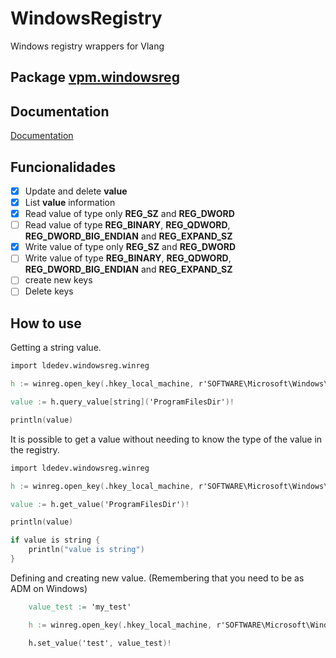 
# WindowsRegistry

Windows registry wrappers for Vlang


## Package [vpm.windowsreg](https://vpm.vlang.io/packages/ldedev.windowsreg)


## Documentation

[Documentation](https://ldedev.github.io/WindowsRegistry)


## Funcionalidades

- [X] Update and delete **value**
- [X] List **value** information
- [X] Read value of type only **REG_SZ** and **REG_DWORD**
- [ ] Read value of type **REG_BINARY**, **REG_QDWORD**, **REG_DWORD_BIG_ENDIAN** and **REG_EXPAND_SZ** 
- [X] Write value of type only **REG_SZ** and **REG_DWORD**
- [ ] Write value of type **REG_BINARY**, **REG_QDWORD**, **REG_DWORD_BIG_ENDIAN** and **REG_EXPAND_SZ** 
- [ ] create new keys
- [ ] Delete keys

## How to use

Getting a string value.

```v
import ldedev.windowsreg.winreg

h := winreg.open_key(.hkey_local_machine, r'SOFTWARE\Microsoft\Windows\CurrentVersion', .key_read)!

value := h.query_value[string]('ProgramFilesDir')!

println(value)
```

It is possible to get a value without needing to know the type of the value in the registry.

```v
import ldedev.windowsreg.winreg

h := winreg.open_key(.hkey_local_machine, r'SOFTWARE\Microsoft\Windows\CurrentVersion', .key_read)!

value := h.get_value('ProgramFilesDir')!

println(value)

if value is string {
    println("value is string")
}
```


Defining and creating new value. (Remembering that you need to be as ADM on Windows)

```v
	value_test := 'my_test'

	h := winreg.open_key(.hkey_local_machine, r'SOFTWARE\Microsoft\Windows\CurrentVersion', .key_write)!

	h.set_value('test', value_test)!
```
